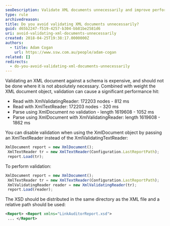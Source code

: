 ```yaml
---
seoDescription: Validate XML documents unnecessarily and improve performance by using XmlTextReader instead of XmlValidatingReader.
type: rule
archivedreason:
title: Do you avoid validating XML documents unnecessarily?
guid: d65b2247-f519-4257-b304-bb81be2581d6
uri: avoid-validating-xml-documents-unnecessarily
created: 2018-04-25T19:38:17.0000000Z
authors:
  - title: Adam Cogan
    url: https://www.ssw.com.au/people/adam-cogan
related: []
redirects:
  - do-you-avoid-validating-xml-documents-unnecessarily
---
```


Validating an XML document against a schema is expensive, and should not be done where it is not absolutely necessary. Combined with weight the XML document object, validation can cause a significant performance hit:

* Read with XmlValidatingReader: 172203 nodes - 812 ms
* Read with XmlTextReader: 172203 nodes - 320 ms
* Parse using XmlDocument no validation - length 1619608 - 1052 ms
* Parse using XmlDocument with XmlValidatingReader: length 1619608 - 1862 ms

You can disable validation when using the XmlDocument object by passing an XmlTextReader instead of the XmlValidatingTextReader:

<!--endintro-->

```js
XmlDocument report = new XmlDocument();
 XmlTextReader tr = new XmlTextReader(Configuration.LastReportPath);
 report.Load(tr);
```

To perform validation:

```js
XmlDocument report = new XmlDocument();
 XmlTextReader tr = new XmlTextReader(Configuration.LastReportPath);
 XmlValidatingReader reader = new XmlValidatingReader(tr);
 report.Load(reader);
```

The XSD should be distributed in the same directory as the XML file and a relative path should be used:

```xml
<Report> <Report xmlns="LinkAuditorReport.xsd">
 ... </Report>
```
